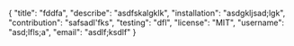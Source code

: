 {
  "title": "fddfa",
  "describe": "asdfskalgklk",
  "installation": "asdgkljsad;lgk",
  "contribution": "safsadl'fks",
  "testing": "dfl",
  "license": "MIT",
  "username": "asd;lfls;a",
  "email": "asdlf;ksdlf"
}